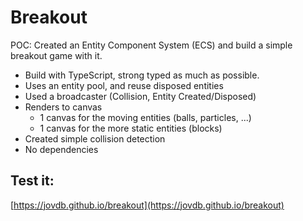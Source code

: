 # Breakout

POC: Created an Entity Component System (ECS) and build a simple breakout game with it.

- Build with TypeScript, strong typed as much as possible.
- Uses an entity pool, and reuse disposed entities
- Used a broadcaster (Collision, Entity Created/Disposed)
- Renders to canvas
    - 1 canvas for the moving entities (balls, particles, ...) 
    - 1 canvas for the more static entities (blocks)
- Created simple collision detection
- No dependencies


## Test it:
[https://jovdb.github.io/breakout](https://jovdb.github.io/breakout)